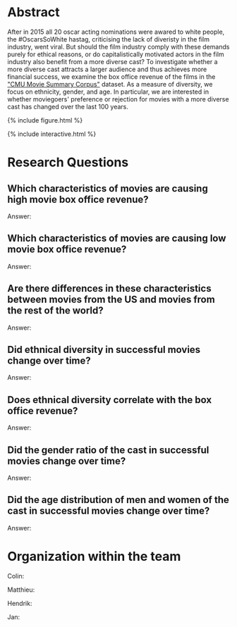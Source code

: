# Abstract
After in 2015 all 20 oscar acting nominations were awared to white people, the #OscarsSoWhite hastag, criticising the lack of diveristy in the film industry, went viral. But should the film industry comply with these demands purely for ethical reasons, or do capitalistically motivated actors in the film industry also benefit from a more diverse cast? To investigate whether a more diverse cast attracts a larger audience and thus achieves more financial success, we examine the box office revenue of the films in the ["CMU Movie Summary Corpus"](http://www.cs.cmu.edu/~ark/personas/) dataset. As a measure of diversity, we focus on ethnicity, gender, and age. In particular, we are interested in whether moviegoers' preference or rejection for movies with a more diverse cast has changed over the last 100 years.
 
{% include figure.html %}

{% include interactive.html %}

# Research Questions

##	Which characteristics of movies are causing high movie box office revenue?
Answer:

## Which characteristics of movies are causing low movie box office revenue?
Answer:

##	Are there differences in these characteristics between movies from the US and movies from the rest of the world?
Answer:

##	Did ethnical diversity in successful movies change over time?
Answer:

##	Does ethnical diversity correlate with the box office revenue?
Answer:

##	Did the gender ratio of the cast in successful movies change over time?
Answer:

## Did the age distribution of men and women of the cast in successful movies change over time?
Answer:

# Organization within the team
Colin:

Matthieu:

Hendrik:

Jan:
